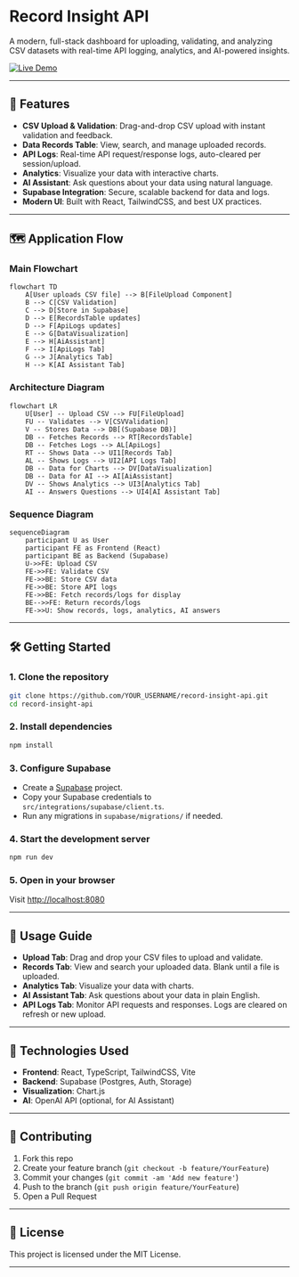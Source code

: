 # Record Insight API

A modern, full-stack dashboard for uploading, validating, and analyzing CSV datasets with real-time API logging, analytics, and AI-powered insights.

[![Live Demo](https://img.shields.io/badge/Live-Demo-green)]([YOUR_LIVE_LINK_HERE](https://logi-data.vercel.app/))

---

## 🚀 Features
- **CSV Upload & Validation**: Drag-and-drop CSV upload with instant validation and feedback.
- **Data Records Table**: View, search, and manage uploaded records.
- **API Logs**: Real-time API request/response logs, auto-cleared per session/upload.
- **Analytics**: Visualize your data with interactive charts.
- **AI Assistant**: Ask questions about your data using natural language.
- **Supabase Integration**: Secure, scalable backend for data and logs.
- **Modern UI**: Built with React, TailwindCSS, and best UX practices.

---

## 🗺️ Application Flow

### Main Flowchart
```mermaid
flowchart TD
    A[User uploads CSV file] --> B[FileUpload Component]
    B --> C[CSV Validation]
    C --> D[Store in Supabase]
    D --> E[RecordsTable updates]
    D --> F[ApiLogs updates]
    E --> G[DataVisualization]
    E --> H[AiAssistant]
    F --> I[ApiLogs Tab]
    G --> J[Analytics Tab]
    H --> K[AI Assistant Tab]
```

### Architecture Diagram
```mermaid
flowchart LR
    U[User] -- Upload CSV --> FU[FileUpload]
    FU -- Validates --> V[CSVValidation]
    V -- Stores Data --> DB[(Supabase DB)]
    DB -- Fetches Records --> RT[RecordsTable]
    DB -- Fetches Logs --> AL[ApiLogs]
    RT -- Shows Data --> UI1[Records Tab]
    AL -- Shows Logs --> UI2[API Logs Tab]
    DB -- Data for Charts --> DV[DataVisualization]
    DB -- Data for AI --> AI[AiAssistant]
    DV -- Shows Analytics --> UI3[Analytics Tab]
    AI -- Answers Questions --> UI4[AI Assistant Tab]
```

### Sequence Diagram
```mermaid
sequenceDiagram
    participant U as User
    participant FE as Frontend (React)
    participant BE as Backend (Supabase)
    U->>FE: Upload CSV
    FE->>FE: Validate CSV
    FE->>BE: Store CSV data
    FE->>BE: Store API logs
    FE->>BE: Fetch records/logs for display
    BE-->>FE: Return records/logs
    FE->>U: Show records, logs, analytics, AI answers
```

---

## 🛠️ Getting Started

### 1. Clone the repository
```bash
git clone https://github.com/YOUR_USERNAME/record-insight-api.git
cd record-insight-api
```

### 2. Install dependencies
```bash
npm install
```

### 3. Configure Supabase
- Create a [Supabase](https://supabase.com/) project.
- Copy your Supabase credentials to `src/integrations/supabase/client.ts`.
- Run any migrations in `supabase/migrations/` if needed.

### 4. Start the development server
```bash
npm run dev
```

### 5. Open in your browser
Visit [http://localhost:8080](http://localhost:8080)

---

## 📖 Usage Guide
- **Upload Tab**: Drag and drop your CSV files to upload and validate.
- **Records Tab**: View and search your uploaded data. Blank until a file is uploaded.
- **Analytics Tab**: Visualize your data with charts.
- **AI Assistant Tab**: Ask questions about your data in plain English.
- **API Logs Tab**: Monitor API requests and responses. Logs are cleared on refresh or new upload.

---

## 🧩 Technologies Used
- **Frontend**: React, TypeScript, TailwindCSS, Vite
- **Backend**: Supabase (Postgres, Auth, Storage)
- **Visualization**: Chart.js
- **AI**: OpenAI API (optional, for AI Assistant)

---

## 🤝 Contributing
1. Fork this repo
2. Create your feature branch (`git checkout -b feature/YourFeature`)
3. Commit your changes (`git commit -am 'Add new feature'`)
4. Push to the branch (`git push origin feature/YourFeature`)
5. Open a Pull Request

---

## 📄 License
This project is licensed under the MIT License.

---

